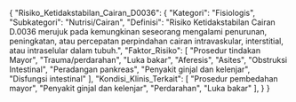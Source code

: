 {
  "Risiko_Ketidakstabilan_Cairan_D0036": {
    "Kategori": "Fisiologis",
    "Subkategori": "Nutrisi/Cairan",
    "Definisi": "Risiko Ketidakstabilan Cairan D.0036 merujuk pada kemungkinan seseorang mengalami penurunan, peningkatan, atau percepatan perpindahan cairan intravaskular, interstitial, atau intraselular dalam tubuh.",
    "Faktor_Risiko": [
      "Prosedur tindakan Mayor",
      "Trauma/perdarahan",
      "Luka bakar",
      "Aferesis",
      "Asites",
      "Obstruksi Intestinal",
      "Peradangan pankreas",
      "Penyakit ginjal dan kelenjar",
      "Disfungsi intestinal"
    ],
    "Kondisi_Klinis_Terkait": [
      "Prosedur pembedahan mayor",
      "Penyakit ginjal dan kelenjar",
      "Perdarahan",
      "Luka bakar"
    ],
  }
}